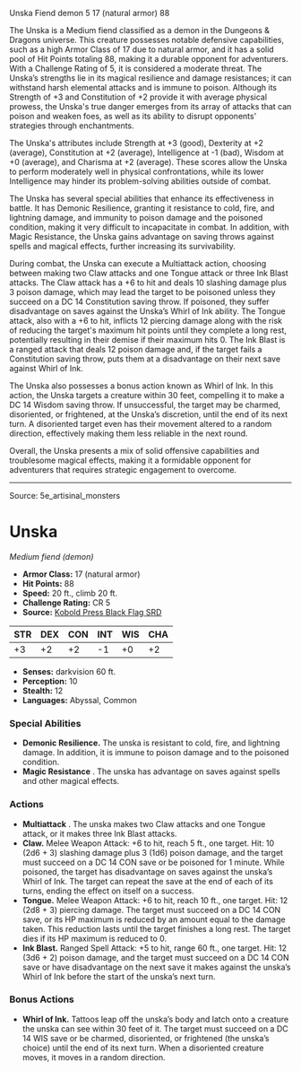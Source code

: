 <MonsterName/>Unska</MonsterName>
<CreatureType/>Fiend</CreatureType>
<Subtype/>demon</Subtype>
<CR/>5</CR>
<AC/>17 (natural armor)</AC>
<HP/>88</HP>
<summary>The Unska is a Medium fiend classified as a demon in the Dungeons & Dragons universe. This creature possesses notable defensive capabilities, such as a high Armor Class of 17 due to natural armor, and it has a solid pool of Hit Points totaling 88, making it a durable opponent for adventurers. With a Challenge Rating of 5, it is considered a moderate threat. The Unska’s strengths lie in its magical resilience and damage resistances; it can withstand harsh elemental attacks and is immune to poison. Although its Strength of +3 and Constitution of +2 provide it with average physical prowess, the Unska's true danger emerges from its array of attacks that can poison and weaken foes, as well as its ability to disrupt opponents' strategies through enchantments.</summary>

<detail>

The Unska's attributes include Strength at +3 (good), Dexterity at +2 (average), Constitution at +2 (average), Intelligence at -1 (bad), Wisdom at +0 (average), and Charisma at +2 (average). These scores allow the Unska to perform moderately well in physical confrontations, while its lower Intelligence may hinder its problem-solving abilities outside of combat.

The Unska has several special abilities that enhance its effectiveness in battle. It has Demonic Resilience, granting it resistance to cold, fire, and lightning damage, and immunity to poison damage and the poisoned condition, making it very difficult to incapacitate in combat. In addition, with Magic Resistance, the Unska gains advantage on saving throws against spells and magical effects, further increasing its survivability.

During combat, the Unska can execute a Multiattack action, choosing between making two Claw attacks and one Tongue attack or three Ink Blast attacks. The Claw attack has a +6 to hit and deals 10 slashing damage plus 3 poison damage, which may lead the target to be poisoned unless they succeed on a DC 14 Constitution saving throw. If poisoned, they suffer disadvantage on saves against the Unska’s Whirl of Ink ability. The Tongue attack, also with a +6 to hit, inflicts 12 piercing damage along with the risk of reducing the target's maximum hit points until they complete a long rest, potentially resulting in their demise if their maximum hits 0. The Ink Blast is a ranged attack that deals 12 poison damage and, if the target fails a Constitution saving throw, puts them at a disadvantage on their next save against Whirl of Ink.

The Unska also possesses a bonus action known as Whirl of Ink. In this action, the Unska targets a creature within 30 feet, compelling it to make a DC 14 Wisdom saving throw. If unsuccessful, the target may be charmed, disoriented, or frightened, at the Unska’s discretion, until the end of its next turn. A disoriented target even has their movement altered to a random direction, effectively making them less reliable in the next round.

Overall, the Unska presents a mix of solid offensive capabilities and troublesome magical effects, making it a formidable opponent for adventurers that requires strategic engagement to overcome.</detail>



---

Source: 5e_artisinal_monsters

# Unska

*Medium fiend (demon)*

- **Armor Class:** 17 (natural armor)
- **Hit Points:** 88
- **Speed:** 20 ft., climb 20 ft.
- **Challenge Rating:** CR 5
- **Source:** [Kobold Press Black Flag SRD](https://koboldpress.com/black-flag-roleplaying/)

| STR | DEX | CON | INT | WIS | CHA |
| --- | --- | --- | --- | --- | --- |
| +3 | +2 | +2 | -1 | +0 | +2 |

- **Senses:** darkvision 60 ft.
- **Perception:** 10
- **Stealth:** 12
- **Languages:** Abyssal, Common

### Special Abilities

- **Demonic Resilience.** The unska is resistant to cold, fire, and lightning damage. In addition, it is immune to poison damage and to the poisoned condition.
- **Magic Resistance** . The unska has advantage on saves against spells and other magical effects.

### Actions

- **Multiattack** . The unska makes two Claw attacks and one Tongue attack, or it makes three Ink Blast attacks.
- **Claw.** Melee Weapon Attack: +6 to hit, reach 5 ft., one target. Hit: 10 (2d6 + 3) slashing damage plus 3 (1d6) poison damage, and the target must succeed on a DC 14 CON save or be poisoned for 1 minute. While poisoned, the target has disadvantage on saves against the unska’s Whirl of Ink. The target can repeat the save at the end of each of its turns, ending the effect on itself on a success.
- **Tongue.** Melee Weapon Attack: +6 to hit, reach 10 ft., one target. Hit: 12 (2d8 + 3) piercing damage. The target must succeed on a DC 14 CON save, or its HP maximum is reduced by an amount equal to the damage taken. This reduction lasts until the target finishes a long rest. The target dies if its HP maximum is reduced to 0.
- **Ink Blast.** Ranged Spell Attack: +5 to hit, range 60 ft., one target. Hit: 12 (3d6 + 2) poison damage, and the target must succeed on a DC 14 CON save or have disadvantage on the next save it makes against the unska’s Whirl of Ink before the start of the unska’s next turn.

### Bonus Actions

- **Whirl of Ink.** Tattoos leap off the unska’s body and latch onto a creature the unska can see within 30 feet of it. The target must succeed on a DC 14 WIS save or be charmed, disoriented, or frightened (the unska’s choice) until the end of its next turn. When a disoriented creature moves, it moves in a random direction.



